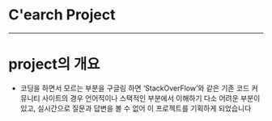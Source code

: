 ﻿# C'earch Project
-------------------
# project의 개요
+ 코딩을 하면서 모르는 부분을 구글링 하면 ‘StackOverFlow’와 같은 기존 코드 커뮤니티
사이트의 경우 언어적이나 스택적인 부분에서 이해하기 다소 어려운 부분이 있고,
실시간으로 질문과 답변을 볼 수 없어 이 프로젝트를 기획하게 되었습니다
